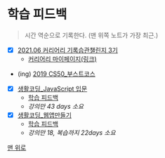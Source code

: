 # 학습 피드백

> 시간 역순으로 기록한다. (맨 위쪽 노트가 가장 최근.)

* [X] [2021.06 커리어리 기록습관챌린지 3기](https://github.com/ShinAhYoung21/TIL/blob/main/goal_result/careerly_chal.md)
    * [커리어리 마이페이지(링크)](https://careerly.co.kr/profiles/210528)
* (ing) [2019 CS50_부스트코스](https://www.boostcourse.org/cs112)
* [X] [생활코딩_JavaScript 입문](https://youtube.com/playlist?list=PLuHgQVnccGMA4uSig3hCjl7wTDeyIeZVU)
    * [학습 피드백](https://github.com/ShinAhYoung21/TIL/blob/main/goal_result/JS_syntax.md)
    * *강의만 43 days 소요*
* [X] [생활코딩_웹앱만들기](https://youtube.com/playlist?list=PLuHgQVnccGMAE4Sn_SYvMw5-qEADJcU-X)
    * [학습 피드백](https://github.com/ShinAhYoung21/TIL/blob/main/goal_result/webApp.md)
    * *강의만 18, 복습까지 22days 소요*

[맨 위로](#학습-피드백)
